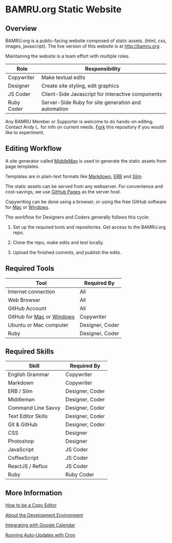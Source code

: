 # BAMRU.org Static Website

## Overview

BAMRU.org is a public-facing website composed of static assets. (html,
css, images, javascript).  The live version of this website is at
http://bamru.org .

Maintaining the website is a team effort with multiple roles.

| Role       | Responsibility                                      |
| ----       | --------------                                      |
| Copywriter | Make textual edits                                  |
| Designer   | Create site styling, edit graphics                  |
| JS Coder   | Client-Side Javascript for interactive components   |
| Ruby Coder | Server-Side Ruby for site generation and automation |

Any BAMRU Member or Supporter is welcome to do hands-on editing.
Contact Andy L. for info on current needs.
[Fork](http://help.github.com/articles/fork-a-repo) this repository if
you would like to experiment.

## Editing Workflow

A site generator called [MiddleMan](http://middlemanapp.com) is used
to generate the static assets from page templates.

Templates are in plain-text formats like
[Markdown](http://en.wikipedia.org/wiki/Markdown),
[ERB](http://en.wikipedia.org/wiki/ERuby) and
[Slim](http://slim-lang.com).

The static assets can be served from any webserver.  For convenience
and cost-savings, we use [GitHub Pages](https://pages.github.com) as
the server host.

Copywriting can be done using a browser, or using the free GitHub
software for [Mac][1] or [Windows][2]. 

The workflow for Designers and Coders generally follows this cycle:

1) Set up the required tools and repositories.  Get access to the
BAMRU.org repo.

2) Clone the repo, make edits and test locally.

3) Upload the finished commits, and publish the edits.

## Required Tools
         
| Tool                                | Required By     |
| ----                                | -----------     |
| Internet connection                 | All             |
| Web Browser                         | All             |
| GitHub Account                      | All             |
| GitHub for [Mac][1] or [Windows][2] | Copywriter      |
| Ubuntu or Mac computer              | Designer, Coder |
| Ruby                                | Designer, Coder |

[1]: https://windows.github.com
[2]: https://mac.github.com/

## Required Skills

| Skill              | Required By     |
| -----              | -----------     |
| English Grammar    | Copywriter      |
| Markdown           | Copywriter      |
| ERB / Slim         | Designer, Coder |
| Middleman          | Designer, Coder |
| Command Line Savvy | Designer, Coder |
| Text Editor Skills | Designer, Coder |
| Git & GitHub       | Designer, Coder |
| CSS                | Designer        |
| Photoshop          | Designer        |
| JavaScript         | JS Coder        |
| CoffeeScript       | JS Coder        |
| ReactJS / Reflux   | JS Coder        |
| Ruby               | Ruby Coder      |

## More Information

[How to be a Copy Editor](./docs/copy_editor.md)

[About the Development Environment](./docs/dev_environment.md)

[Integrating with Google Calendar](./docs/google_calendar.md)

[Running Auto-Updates with Cron](./docs/cron.md)



